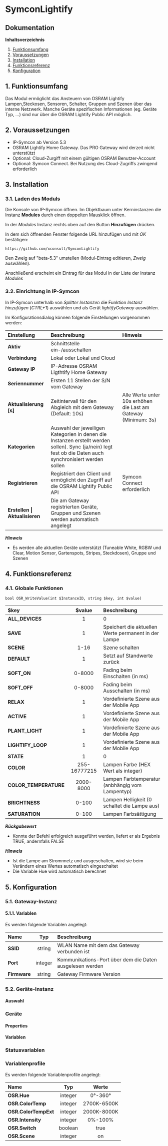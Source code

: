 # SymconLightify

## Dokumentation

**Inhaltsverzeichnis**

1. [Funktionsumfang](#1-funktionsumfang)
2. [Voraussetzungen](#2-voraussetzungen)
3. [Installation](#3-installation)
4. [Funktionsreferenz](#4-funktionsreferenz)
5. [Konfiguration](#5-konfiguration)

## 1. Funktionsumfang

Das Modul ermöglicht das Ansteuern von OSRAM Lightify Lampen,Steckosen, Sensoren, Schalter, Gruppen und Szenen über das interne Netzwerk. Manche Geräte spezifischen Informationen (eg. Geräte Typ, ...) sind nur über die OSRAM Lightify Public API möglich.

## 2. Voraussetzungen

 - IP-Symcon ab Version 5.3
 - OSRAM Lightify Home Gateway. Das PRO Gateway wird derzeit nicht unterstützt
 - Optional: Cloud-Zurgiff mit einem gültigen OSRAM Benutzer-Account
 - Optional: Symcon Connect. Bei Nutzung des Cloud-Zugriffs zwingend erforderlich

## 3. Installation

### 3.1. Laden des Moduls

Die Konsole von IP-Symcon öffnen. Im Objektbaum unter Kerninstanzen die Instanz **Modules** durch einen doppelten Mausklick öffnen.

In der _Modules_ Instanz rechts oben auf den Button **Hinzufügen** drücken.

In dem sich öffnenden Fenster folgende URL hinzufügen und mit _OK_ bestätigen:

`https://github.com/xconsult/SymconLightify`

 Den Zweig auf "beta-5.3" umstellen (Modul-Eintrag editieren, _Zweig_ auswählen).

Anschließend erscheint ein Eintrag für das Modul in der Liste der Instanz _Modules_

### 3.2. Einrichtung in IP-Symcon

In IP-Symcon unterhalb von _Splitter Instanzen_ die Funktion _Instanz hinzufügen_ (_CTRL+1_) auswählen und als Gerät _lightifyGateway_ auswählen.

Im Konfigurationsdialog können folgende Einstellungen vorgenommen werden:

| Einstellung                    |Beschreibung                                                                         |Hinweis                                           |
| :----------------------------  | :---------------------------------------------------------------------------------- | :----------------------------------------------- |
| **Aktiv**                      | Schnittstelle ein-/ausschalten                                                      |                                                  |
| **Verbindung**                 | Lokal oder Lokal und Cloud                                                          |                                                  |
| **Gateway IP**                 | IP-Adresse OSRAM Ligthtify Home Gateway                                             |                                                  |
| **Seriennummer**               | Ersten 11 Stellen der S/N vom Gateway                                               |                                                  |
| **Aktualisierung [s]**         | Zeitintervall für den Abgleich mit dem Gateway (Default: 10s)                       | Alle Werte unter 10s erhöhen die Last am Gateway (Minimum: 3s) |
| **Kategorien**                 | Auswahl der jeweiligen Kategorien in denen die Instanzen erstellt werden sollen). Sync (ja/nein) legt fest ob die Daten auch synchronisiert werden sollen |                                                  |
| **Registrieren**               | Registriert den Client und ermöglicht den Zugriff auf die OSRAM Lightify Public API | Symcon Connect erforderlich                      |
| **Erstellen \| Aktualisieren** | Die am Gateway registrierten Geräte, Gruppen und Szenen werden automatisch angelegt |                                                  |

**_Hinweis_**
- Es werden alle aktuellen Geräte unterstützt (Tuneable White, RGBW und Clear, Motion Sensor, Gartenspots, Stripes, Steckdosen), Gruppe und Szenen

## 4. Funktionsreferenz

### 4.1. Globale Funktionen

`bool OSR_WriteValue(int $InstanceID, string $key, int $value)`

| $key                  | $value       | Beschreibung                                         |
| :-------------------- | :----------: | :--------------------------------------------------- |
| **ALL_DEVICES**       | 1|0          | Alle Geräte schalten (1 = ein, 0 = aus)              |
| **SAVE**              | 1            | Speichert die aktuellen Werte permanent in der Lampe |
| **SCENE**             | 1-16         | Szene schalten                                       |
| **DEFAULT**           | 1            | Setzt auf Standwerte zurück                          |
| **SOFT_ON**           | 0-8000       | Fading beim Einschalten (in ms)                      |
| **SOFT_OFF**          | 0-8000       | Fading beim Ausschalten (in ms)                      |
| **RELAX**             | 1            | Vordefinierte Szene aus der Mobile App               |
| **ACTIVE**            | 1            | Vordefinierte Szene aus der Mobile App               |
| **PLANT_LIGHT**       | 1            | Vordefinierte Szene aus der Mobile App               |
| **LIGHTIFY_LOOP**     | 1            | Vordefinierte Szene aus der Mobile App               |
| **STATE**             | 1|0          | Gerät schalten (1 = ein, 0 = aus)                    |
| **COLOR**             | 255-16777215 | Lampen Farbe (HEX Wert als integer)                  |
| **COLOR_TEMPERATURE** | 2000-8000    | Lampen Farbtemperatur (anbhängig vom Lampentyp)      |
| **BRIGHTNESS**        | 0-100        | Lampen Helligkeit (0 schaltet die Lampe aus)         |
| **SATURATION**        | 0-100        | Lampen Farbsättigung                                 |

**_Rückgabewert_**
- Konnte der Befehl erfolgreich ausgeführt werden, liefert er als Ergebnis TRUE, andernfalls FALSE

**_Hinweis_**
- Ist die Lampe am Stromnnetz und ausgeschalten, wird sie beim Verändern eines Wertes automatisch eingeschaltet
- Die Variable Hue wird automatisch berechnet

## 5. Konfiguration

### 5.1. Gateway-Instanz

#### 5.1.1. Variablen

Es werden folgende Variablen angelegt:

| Name         | Typ     | Beschreibung                                             |
| :------------| :-----: | :------------------------------------------------------- |
| **SSID**     | string  | WLAN Name mit dem das Gateway verbunden ist              |
| **Port**     | integer | Kommunikations-Port über dem die Daten ausgelesen werden |
| **Firmware** | string  | Gateway Firmware Version                                 |

### 5.2. Geräte-Instanz

#### Auswahl

### Geräte

#### Properties

#### Variablen

### Statusvariablen

### Variablenprofile

Es werden folgende Variablenprofile angelegt:

| Name                 | Typ     | Werte       |
| :------------------- | :-----: | :---------: |
| **OSR.Hue**          | integer | 0°-360°     |
| **OSR.ColorTemp**    | integer | 2700K-6500K |
| **OSR.ColorTempExt** | integer | 2000K-8000K |
| **OSR.Intensity**    | integer | 0%-100%     |
| **OSR.Switch**       | boolean | true|false  |
| **OSR.Scene**        | integer | on          |
